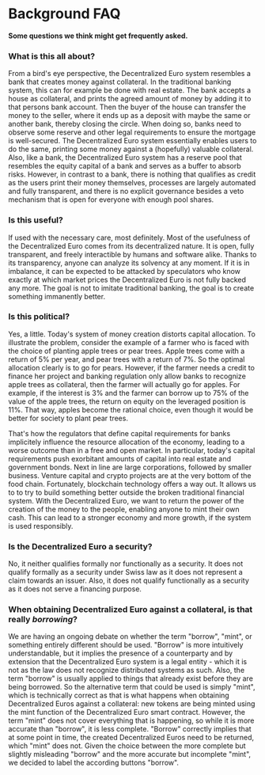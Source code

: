 # Background FAQ
**Some questions we think might get frequently asked.**

### What is this all about?

From a bird's eye perspective, the Decentralized Euro system resembles a bank that creates money against collateral. In the traditional banking system, this can for example be done with real estate. The bank accepts a house as collateral, and prints the agreed amount of money by adding it to that persons bank account. Then the buyer of the house can transfer the money to the seller, where it ends up as a deposit with maybe the same or another bank, thereby closing the circle. When doing so, banks need to observe some reserve and other legal requirements to ensure the mortgage is well-secured. The Decentralized Euro system essentially enables users to do the same, printing some money against a (hopefully) valuable collateral. Also, like a bank, the Decentralized Euro system has a reserve pool that resembles the equity capital of a bank and serves as a buffer to absorb risks. However, in contrast to a bank, there is nothing that qualifies as credit as the users print their money themselves, processes are largely automated and fully transparent, and there is no explicit governance besides a veto mechanism that is open for everyone with enough pool shares.

### Is this useful?

If used with the necessary care, most definitely. Most of the usefulness of the Decentralized Euro comes from its decentralized nature. It is open, fully transparent, and freely interactible by humans and software alike. Thanks to its transparency, anyone can analyze its solvency at any moment. If it is in imbalance, it can be expected to be attacked by speculators who know exactly at which market prices the Decentralized Euro is not fully backed any more. The goal is not to imitate traditional banking, the goal is to create something immanently better.

### Is this political?

Yes, a little. Today's system of money creation distorts capital allocation. To illustrate the problem, consider the example of a farmer who is faced with the choice of planting apple trees or pear trees. Apple trees come with a return of 5% per year, and pear trees with a return of 7%. So the optimal allocation clearly is to go for pears. However, if the farmer needs a credit to finance her project and banking regulation only allow banks to recognize apple trees as collateral, then the farmer will actually go for apples. For example, if the interest is 3% and the farmer can borrow up to 75% of the value of the apple trees, the return on equity on the leveraged position is 11%. That way, apples become the rational choice, even though it would be better for society to plant pear trees.&#x20;

That's how the regulators that define capital requirements for banks implicitely influence the resource allocation of the economy, leading to a worse outcome than in a free and open market. In particular, today's capital requirements push exorbitant amounts of capital into real estate and government bonds. Next in line are large corporations, followed by smaller business. Venture capital and crypto projects are at the very bottom of the food chain. Fortunately, blockchain technology offers a way out. It allows us to to try to build something better outside the broken traditional financial system. With the Decentralized Euro, we want to return the power of the creation of the money to the people, enabling anyone to mint their own cash. This can lead to a stronger economy and more growth, if the system is used responsibly.

### Is the Decentralized Euro a security?

No, it neither qualifies formally nor functionally as a security. It does not qualify formally as a security under Swiss law as it does not represent a claim towards an issuer. Also, it does not qualify functionally as a security as it does not serve a financing purpose.

### When obtaining Decentralized Euro against a collateral, is that really _borrowing_?

We are having an ongoing debate on whether the term "borrow", "mint", or something entirely different should be used. "Borrow" is more intuitively understandable, but it implies the presence of a counterparty and by extension that the Decentralized Euro system is a legal entity - which it is not as the law does not recognize distributed systems as such. Also, the term "borrow" is usually applied to things that already exist before they are being borrowed. So the alternative term that could be used is simply "mint", which is technically correct as that is what happens when obtaining Decentralized Euros against a collateral: new tokens are being minted using the mint function of the Decentralized Euro smart contract. However, the term "mint" does not cover everything that is happening, so while it is more accurate than "borrow", it is less complete. "Borrow" correctly implies that at some point in time, the created Decentralized Euros need to be returned, which "mint" does not. Given the choice between the more complete but slightly misleading "borrow" and the more accurate but incomplete "mint", we decided to label the according buttons "borrow".
